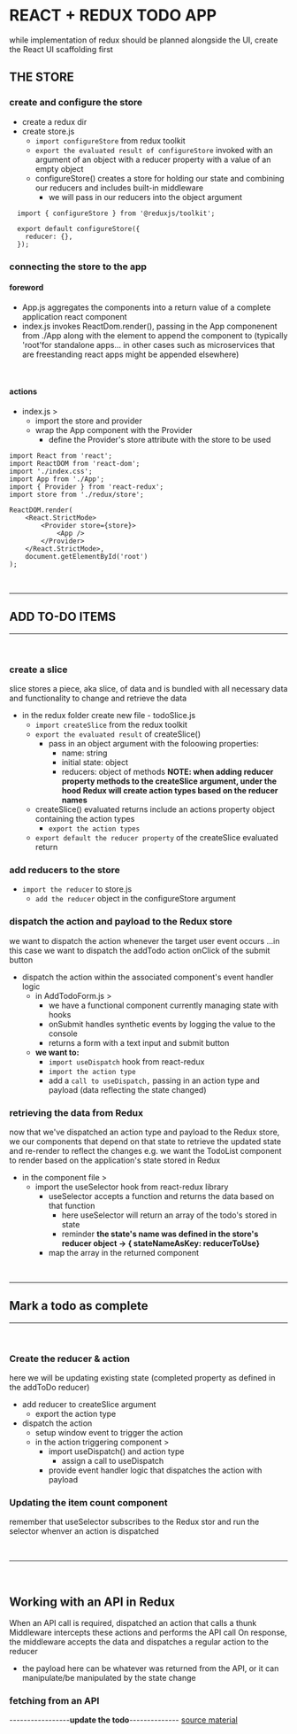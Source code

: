 # REACT + REDUX TODO APP
while implementation of redux should be planned alongside the UI, create the React UI scaffolding first
## THE STORE
### create and configure the store
- create a redux dir
- create store.js
  - `import configureStore` from redux toolkit
  - `export the evaluated result of configureStore` invoked with an argument of an object with a reducer property with a value of an empty object
  - configureStore() creates a store for holding our state and combining our reducers and includes built-in middleware
    - we will pass in our reducers into the object argument

``` 
  import { configureStore } from '@reduxjs/toolkit';

  export default configureStore({
    reducer: {},
  });
```

### connecting the store to the app
#### foreword
- App.js aggregates the components into a return value of a complete application react component
- index.js invokes ReactDom.render(), passing in the App componenent from ./App along with the element to append the component to (typically 'root'for standalone apps... in other cases such as microservices that are freestanding react apps might be appended elsewhere)
<br>

#### actions
- index.js >
  - import the store and provider
  - wrap the App component with the Provider
    - define the Provider's store attribute with the store to be used

```
import React from 'react';
import ReactDOM from 'react-dom';
import './index.css';
import App from './App';
import { Provider } from 'react-redux';
import store from './redux/store';

ReactDOM.render(
	<React.StrictMode>
		<Provider store={store}>
			<App />
		</Provider>
	</React.StrictMode>,
	document.getElementById('root')
);

```

<BR>
<hr>

## ADD TO-DO ITEMS
<hr>
<BR>

### create a slice
slice stores a piece, aka slice, of data and is bundled with all necessary data and functionality to change and retrieve the data
- in the redux folder create new file - todoSlice.js
  - `import createSlice` from the redux toolkit
  - `export the evaluated result` of createSlice()
    - pass in an object argument with the foloowing properties:
      * name: string
      * initial state: object
      * reducers: object of methods
**NOTE: when adding reducer property methods to the createSlice argument, under the hood Redux will create action types based on the reducer names**
  - createSlice() evaluated returns include an actions property object containing the action types
    * `export the action types`
  - `export default the reducer property` of the createSlice evaluated return

### add reducers to the store
- `import the reducer` to store.js
  - `add the reducer` object in the configureStore argument

### dispatch the action and payload to the Redux store
we want to dispatch the action whenever the target user event occurs
...in this case we want to dispatch the addTodo action onClick of the submit button

- dispatch the action within the associated component's event handler logic
  - in AddTodoForm.js > 
    - we have a functional component currently managing state with hooks
    - onSubmit handles synthetic events by logging the value to the console
    - returns a form with a text input and submit button
  - **we want to:**
    - `import useDispatch` hook from react-redux 
    - `import the action type`
    - add a `call to useDispatch,` passing in an action type and payload (data reflecting the state  changed)

### retrieving the data from Redux
now that we've dispatched an action type and payload to the Redux store, we our components that depend on that state to retrieve the updated state and re-render to reflect the changes
e.g. we want the TodoList component to render based on the application's state stored in Redux
- in the component file >
  - import the useSelector hook from react-redux library
    - useSelector accepts a function and returns the data based on that function
      - here useSelector will return an array of the todo's stored in state 
      - reminder **the state's name was defined in the store's reducer object -> { stateNameAsKey: reducerToUse}**
    - map the array in the returned component
  
<BR>
<hr>

## Mark a todo as complete
<hr>
<BR>

### Create the reducer & action
here we will be updating existing state (completed property as defined in the addToDo reducer)
- add reducer to createSlice argument
  - export the action type
- dispatch the action 
  - setup window event to trigger the action
  - in the action triggering component >
    - import useDispatch() and action type
      - assign a call to useDispatch
    - provide event handler logic that dispatches the action with payload



### Updating the item count component
remember that useSelector subscribes to the Redux stor and run the selector whenver an action is dispatched

<br><hr><br>

## **Working with an API in Redux**
When an API call is required, dispatched an action that calls a thunk 
Middleware intercepts these actions and performs the API call
On response, the middleware accepts the data and dispatches a regular action to the reducer
- the payload here can be whatever was returned from the API, or it can manipulate/be manipulated by the state change

### fetching from an API

-----------------**update the todo**--------------
[source material](https://www.freecodecamp.org/news/redux-for-beginners-the-brain-friendly-guide-to-redux/)